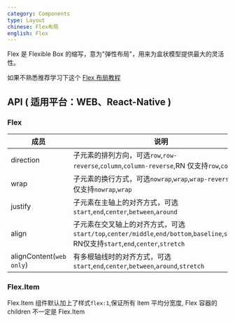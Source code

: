 ```yaml
---
category: Components
type: Layout
chinese: Flex布局
english: Flex
---
```



Flex 是 Flexible Box 的缩写，意为"弹性布局"，用来为盒状模型提供最大的灵活性。

如果不熟悉推荐学习下这个 [Flex 布局教程](http://www.ruanyifeng.com/blog/2015/07/flex-grammar.html)


## API ( 适用平台：WEB、React-Native )

### Flex

| 成员        | 说明           | 类型         | 默认值       |
|------------|----------------|-----------|---------------|
| direction    |  子元素的排列方向，可选`row`,`row-reverse`,`column`,`column-reverse`,RN 仅支持`row`,`column`  | String  | `row` |
| wrap    |  子元素的换行方式，可选`nowrap`,`wrap`,`wrap-reverse`,RN 仅支持`nowrap`,`wrap`  | String  | `nowrap` |
| justify  | 子元素在主轴上的对齐方式，可选`start`,`end`,`center`,`between`,`around`    | String   | `start` |
| align    | 子元素在交叉轴上的对齐方式，可选`start/top`,`center/middle`,`end/bottom`,`baseline`,`stretch` RN仅支持`start`,`end`,`center`,`stretch`  | String   | `center` |
| alignContent(`web only`) | 有多根轴线时的对齐方式，可选`start`,`end`,`center`,`between`,`around`,`stretch`    | String  | `stretch` |

### Flex.Item

Flex.Item 组件默认加上了样式`flex:1`,保证所有 item 平均分宽度, Flex 容器的 children 不一定是 Flex.Item
